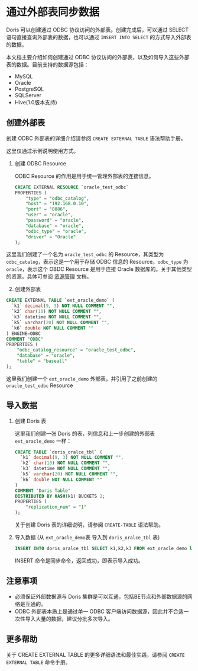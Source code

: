 # 通过外部表同步数据

Doris 可以创建通过 ODBC 协议访问的外部表。创建完成后，可以通过 SELECT 语句直接查询外部表的数据，也可以通过 `INSERT INTO SELECT` 的方式导入外部表的数据。

本文档主要介绍如何创建通过 ODBC 协议访问的外部表，以及如何导入这些外部表的数据。目前支持的数据源包括：

- MySQL
- Oracle
- PostgreSQL
- SQLServer
- Hive(1.0版本支持)

## 创建外部表

创建 ODBC 外部表的详细介绍请参阅 `CREATE EXTERNAL TABLE` 语法帮助手册。

这里仅通过示例说明使用方式。

1. 创建 ODBC Resource

   ODBC Resource 的作用是用于统一管理外部表的连接信息。

   ```sql
   CREATE EXTERNAL RESOURCE `oracle_test_odbc`
   PROPERTIES (
       "type" = "odbc_catalog",
       "host" = "192.168.0.10",
       "port" = "8086",
       "user" = "oracle",
       "password" = "oracle",
       "database" = "oracle",
       "odbc_type" = "oracle",
       "driver" = "Oracle"
   );
   ```

这里我们创建了一个名为 `oracle_test_odbc` 的 Resource，其类型为 `odbc_catalog`，表示这是一个用于存储 ODBC 信息的 Resource。`odbc_type` 为 `oracle`，表示这个 OBDC Resource 是用于连接 Oracle 数据库的。关于其他类型的资源，具体可参阅 [资源管理](../../../advanced/resource.md) 文档。

2. 创建外部表

```sql
CREATE EXTERNAL TABLE `ext_oracle_demo` (
  `k1` decimal(9, 3) NOT NULL COMMENT "",
  `k2` char(10) NOT NULL COMMENT "",
  `k3` datetime NOT NULL COMMENT "",
  `k5` varchar(20) NOT NULL COMMENT "",
  `k6` double NOT NULL COMMENT ""
) ENGINE=ODBC
COMMENT "ODBC"
PROPERTIES (
    "odbc_catalog_resource" = "oracle_test_odbc",
    "database" = "oracle",
    "table" = "baseall"
);
```

这里我们创建一个 `ext_oracle_demo` 外部表，并引用了之前创建的 `oracle_test_odbc` Resource

## 导入数据

1. 创建 Doris 表

   这里我们创建一张 Doris 的表，列信息和上一步创建的外部表 `ext_oracle_demo` 一样：

   ```sql
   CREATE TABLE `doris_oralce_tbl` (
     `k1` decimal(9, 3) NOT NULL COMMENT "",
     `k2` char(10) NOT NULL COMMENT "",
     `k3` datetime NOT NULL COMMENT "",
     `k5` varchar(20) NOT NULL COMMENT "",
     `k6` double NOT NULL COMMENT ""
   )
   COMMENT "Doris Table"
   DISTRIBUTED BY HASH(k1) BUCKETS 2;
   PROPERTIES (
       "replication_num" = "1"
   );
   ```

   关于创建 Doris 表的详细说明，请参阅 `CREATE-TABLE` 语法帮助。

2. 导入数据 (从 `ext_oracle_demo`表 导入到 `doris_oralce_tbl` 表)

   ```sql
   INSERT INTO doris_oralce_tbl SELECT k1,k2,k3 FROM ext_oracle_demo limit 100;
   ```

   INSERT 命令是同步命令，返回成功，即表示导入成功。

## 注意事项

- 必须保证外部数据源与 Doris 集群是可以互通，包括BE节点和外部数据源的网络是互通的。
- ODBC 外部表本质上是通过单一 ODBC 客户端访问数据源，因此并不合适一次性导入大量的数据，建议分批多次导入。

## 更多帮助

关于 CREATE EXTERNAL TABLE 的更多详细语法和最佳实践，请参阅 `CREATE EXTERNAL TABLE` 命令手册。